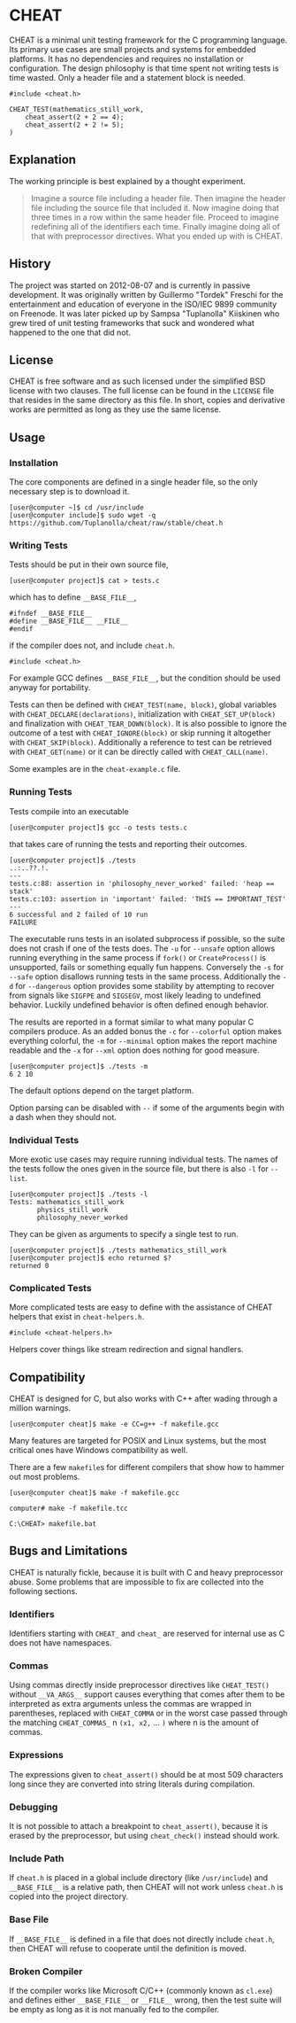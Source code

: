 # CHEAT

CHEAT is a minimal unit testing framework for the C programming language.
Its primary use cases are small projects and systems for embedded platforms.
It has no dependencies and requires no installation or configuration.
The design philosophy is that time spent not writing tests is time wasted.
Only a header file and a statement block is needed.

	#include <cheat.h>

	CHEAT_TEST(mathematics_still_work,
		cheat_assert(2 + 2 == 4);
		cheat_assert(2 + 2 != 5);
	)

## Explanation

The working principle is best explained by a thought experiment.

> Imagine a source file including a header file.
> Then imagine the header file including the source file that included it.
> Now imagine doing that three times in a row within the same header file.
> Proceed to imagine redefining all of the identifiers each time.
> Finally imagine doing all of that with preprocessor directives.
> What you ended up with is CHEAT.

## History

The project was started on 2012-08-07 and
 is currently in passive development.
It was originally written by Guillermo "Tordek" Freschi for
 the entertainment and education of everyone in
 the ISO/IEC 9899 community on Freenode.
It was later picked up by Sampsa "Tuplanolla" Kiiskinen who
 grew tired of unit testing frameworks that suck and
 wondered what happened to the one that did not.

## License

CHEAT is free software and as such
 licensed under the simplified BSD license with two clauses.
The full license can be found in the `LICENSE` file that
 resides in the same directory as this file.
In short, copies and derivative works are permitted
 as long as they use the same license.

## Usage

### Installation

The core components are defined in a single header file, so
 the only necessary step is to download it.

	[user@computer ~]$ cd /usr/include
	[user@computer include]$ sudo wget -q https://github.com/Tuplanolla/cheat/raw/stable/cheat.h

### Writing Tests

Tests should be put in their own source file,

	[user@computer project]$ cat > tests.c

 which has to define `__BASE_FILE__`,

	#ifndef __BASE_FILE__
	#define __BASE_FILE__ __FILE__
	#endif

 if the compiler does not, and
 include `cheat.h`.

	#include <cheat.h>

For example GCC defines `__BASE_FILE__`, but
 the condition should be used anyway for portability.

Tests can then be defined with `CHEAT_TEST(name, block)`,
 global variables with `CHEAT_DECLARE(declarations)`,
 initialization with `CHEAT_SET_UP(block)` and
 finalization with `CHEAT_TEAR_DOWN(block)`.
It is also possible to
 ignore the outcome of a test with `CHEAT_IGNORE(block)` or
 skip running it altogether with `CHEAT_SKIP(block)`.
Additionally
 a reference to test can be retrieved with `CHEAT_GET(name)` or
 it can be directly called with `CHEAT_CALL(name)`.

Some examples are in the `cheat-example.c` file.

### Running Tests

Tests compile into an executable

	[user@computer project]$ gcc -o tests tests.c

 that takes care of running the tests and reporting their outcomes.

	[user@computer project]$ ./tests
	..:..??.!.
	---
	tests.c:88: assertion in 'philosophy_never_worked' failed: 'heap == stack'
	tests.c:103: assertion in 'important' failed: 'THIS == IMPORTANT_TEST'
	---
	6 successful and 2 failed of 10 run
	FAILURE

The executable runs tests in
 an isolated subprocess if possible, so
 the suite does not crash if
 one of the tests does.
The `-u` for `--unsafe` option allows
 running everything in the same process if
 `fork()` or `CreateProcess()` is unsupported, fails or
 something equally fun happens.
Conversely the `-s` for `--safe` option disallows
 running tests in the same process.
Additionally the `-d` for `--dangerous` option provides some stability by
 attempting to recover from signals like `SIGFPE` and `SIGSEGV`,
 most likely leading to undefined behavior.
Luckily undefined behavior is often defined enough behavior.

The results are reported in a format similar to
 what many popular C compilers produce.
As an added bonus the `-c` for `--colorful` option makes everything colorful,
 the `-m` for `--minimal` option makes the report machine readable and
 the `-x` for `--xml` option does nothing for good measure.

	[user@computer project]$ ./tests -m
	6 2 10

The default options depend on the target platform.

Option parsing can be disabled with `--` if
 some of the arguments begin with a dash when they should not.

### Individual Tests

More exotic use cases may require running individual tests.
The names of the tests follow the ones given in the source file, but
 there is also `-l` for `--list`.

	[user@computer project]$ ./tests -l
	Tests: mathematics_still_work
	       physics_still_work
	       philosophy_never_worked

They can be given as arguments to specify a single test to run.

	[user@computer project]$ ./tests mathematics_still_work
	[user@computer project]$ echo returned $?
	returned 0

### Complicated Tests

More complicated tests are easy to define with
 the assistance of CHEAT helpers that
 exist in `cheat-helpers.h`.

	#include <cheat-helpers.h>

Helpers cover things like
 stream redirection and
 signal handlers.

## Compatibility

CHEAT is designed for C, but
 also works with C++ after wading through a million warnings.

	[user@computer cheat]$ make -e CC=g++ -f makefile.gcc

Many features are targeted for POSIX and Linux systems, but
 the most critical ones have Windows compatibility as well.

There are a few `makefile`s for different compilers that
 show how to hammer out most problems.

	[user@computer cheat]$ make -f makefile.gcc

	computer# make -f makefile.tcc

	C:\CHEAT> makefile.bat

## Bugs and Limitations

CHEAT is naturally fickle, because
 it is built with C and
 heavy preprocessor abuse.
Some problems that are impossible to fix are
 collected into the following sections.

### Identifiers

Identifiers starting with
 `CHEAT_` and `cheat_` are
 reserved for internal use as
 C does not have namespaces.

### Commas

Using commas directly inside preprocessor directives like
 `CHEAT_TEST()` without `__VA_ARGS__` support causes
 everything that comes after them to
 be interpreted as extra arguments unless
 the commas are wrapped in parentheses,
 replaced with `CHEAT_COMMA` or
 in the worst case passed through
 the matching `CHEAT_COMMAS_` n `(x1, x2,` ... `)` where
 n is the amount of commas.

### Expressions

The expressions given to `cheat_assert()` should be
 at most 509 characters long since
 they are converted into string literals during compilation.

### Debugging

It is not possible to attach a breakpoint to `cheat_assert()`, because
 it is erased by the preprocessor, but
 using `cheat_check()` instead should work.

### Include Path

If `cheat.h` is placed in a global include directory (like `/usr/include`) and
 `__BASE_FILE__` is a relative path, then
 CHEAT will not work unless
 `cheat.h` is copied into the project directory.

### Base File

If `__BASE_FILE__` is defined in a file
 that does not directly include `cheat.h`, then
 CHEAT will refuse to cooperate until
 the definition is moved.

### Broken Compiler

If the compiler works like Microsoft C/C++ (commonly known as `cl.exe`) and
 defines either `__BASE_FILE__` or `__FILE__` wrong, then
 the test suite will be empty as
 long as it is not manually fed to the compiler.
